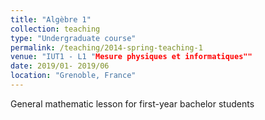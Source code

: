```yaml
---
title: "Algèbre 1"
collection: teaching
type: "Undergraduate course"
permalink: /teaching/2014-spring-teaching-1
venue: "IUT1 - L1 "Mesure physiques et informatiques""
date: 2019/01- 2019/06
location: "Grenoble, France"
---
```


General mathematic lesson for first-year bachelor students
